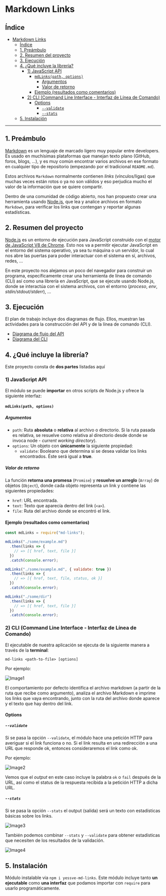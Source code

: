 # Markdown Links

## Índice

- [Markdown Links](#markdown-links)
  - [Índice](#índice)
  - [1. Preámbulo](#1-preámbulo)
  - [2. Resumen del proyecto](#2-resumen-del-proyecto)
  - [3. Ejecución](#3-ejecución)
  - [4. ¿Qué incluye la librería?](#4-qué-incluye-la-librería)
    - [1) JavaScript API](#1-javascript-api)
      - [`mdLinks(path, options)`](#mdlinkspath-options)
        - [Argumentos](#argumentos)
        - [Valor de retorno](#valor-de-retorno)
      - [Ejemplo (resultados como comentarios)](#ejemplo-resultados-como-comentarios)
    - [2) CLI (Command Line Interface - Interfaz de Línea de Comando)](#2-cli-command-line-interface---interfaz-de-línea-de-comando)
      - [Options](#options)
        - [`--validate`](#--validate)
        - [`--stats`](#--stats)
  - [5. Instalación](#5-instalación)

***

## 1. Preámbulo

[Markdown](https://es.wikipedia.org/wiki/Markdown) es un lenguaje de marcado
ligero muy popular entre developers. Es usado en muchísimas plataformas que
manejan texto plano (GitHub, foros, blogs, ...), y es muy común
encontrar varios archivos en ese formato en cualquier tipo de repositorio
(empezando por el tradicional `README.md`).

Estos archivos `Markdown` normalmente contienen _links_ (vínculos/ligas) que
muchas veces están rotos o ya no son válidos y eso perjudica mucho el valor de
la información que se quiere compartir.

Dentro de una comunidad de código abierto, nos han propuesto crear una
herramienta usando [Node.js](https://nodejs.org/), que lea y analice archivos
en formato `Markdown`, para verificar los links que contengan y reportar
algunas estadísticas.

## 2. Resumen del proyecto

[Node.js](https://nodejs.org/es/) es un entorno de ejecución para JavaScript
construido con el [motor de JavaScript V8 de Chrome](https://developers.google.com/v8/).
Esto nos va a permitir ejecutar JavaScript en el entorno del sistema operativo,
ya sea tu máquina o un servidor, lo cual nos abre las puertas para poder
interactuar con el sistema en sí, archivos, redes, ...

En este proyecto nos alejamos un poco del navegador para construir un programa, 
específicamente crear una herramienta de línea de comando (CLI) así como
una librería en JavaScript, que se ejecute usando Node.js, donde se interactúa 
con el sistema archivos, con el entorno (_proceso_, _env_, _stdin/stdout/stderr_), ...

## 3. Ejecución

El plan de trabajo incluye dos diagramas de flujo. Ellos, muestran las actividades para la construcción del API y de la línea de comando (CLI). 

* [Diagrama de flujo del API](work-flow/MDLink%20-%20API.png)
* [Diagrama del CLI](work-flow/MDLink%20-%20CLI.png)


## 4. ¿Qué incluye la librería?

Este proyecto consta de **dos partes** listadas aquí

### 1) JavaScript API

El módulo se puede **importar** en otros scripts de Node.js y ofrece la
siguiente interfaz:

#### `mdLinks(path, options)`

##### Argumentos

* `path`: Ruta **absoluta** o **relativa** al archivo o directorio. Si la ruta pasada es relativa, se resuelve como relativa al directorio desde donde se invoca  node - _current working directory_).
* `options`: Un objeto con **únicamente** la siguiente propiedad:
  - `validate`: Booleano que determina si se desea validar los links
    encontrados. Éste será igual a **true**.

##### Valor de retorno

La función **retorna una promesa** (`Promise`) y **resuelve un arreglo**
(`Array`) de objetos (`Object`), donde cada objeto representa un link y contiene las siguientes propiedades:

* `href`: URL encontrada.
* `text`: Texto que aparecía dentro del link (`<a>`).
* `file`: Ruta del archivo donde se encontró el link.

#### Ejemplo (resultados como comentarios)

```js
const mdLinks = require("md-links");

mdLinks("./some/example.md")
  .then(links => {
    // => [{ href, text, file }]
  })
  .catch(console.error);

mdLinks("./some/example.md", { validate: true })
  .then(links => {
    // => [{ href, text, file, status, ok }]
  })
  .catch(console.error);

mdLinks("./some/dir")
  .then(links => {
    // => [{ href, text, file }]
  })
  .catch(console.error);
```

### 2) CLI (Command Line Interface - Interfaz de Línea de Comando)

El ejecutable de nuestra aplicación se ejecuta de la siguiente
manera a través de la **terminal**:

`md-links <path-to-file> [options]`

Por ejemplo:

![Image1](https://user-images.githubusercontent.com/77126999/116826420-7cd98000-ab59-11eb-95c0-70d1208ca22b.png)

El comportamiento por defecto identifica el archivo markdown (a partir de la ruta que recibe como argumento), analiza el archivo Markdown e imprime los links que vaya encontrando, junto con la ruta del archivo donde aparece y el texto que hay dentro del link.

#### Options

##### `--validate`

Si se pasa la opción `--validate`, el módulo hace una petición HTTP para
averiguar si el link funciona o no. Si el link resulta en una redirección a una URL que responde ok, entonces consideraremos el link como ok.

Por ejemplo:

![Image2](https://user-images.githubusercontent.com/77126999/116826466-c0cc8500-ab59-11eb-8b92-51b0df68bb0e.png)

Vemos que el _output_ en este caso incluye la palabra `ok` o `fail` después de la URL, así como el status de la respuesta recibida a la petición HTTP a dicha URL.

##### `--stats`

Si se pasa la opción `--stats` el output (salida) será un texto con estadísticas básicas sobre los links.

![Image3](https://user-images.githubusercontent.com/77126999/116826515-eeb1c980-ab59-11eb-862d-139ff1b33509.png)

También podemos combinar `--stats` y `--validate` para obtener estadísticas que necesiten de los resultados de la validación.

![Image4](https://user-images.githubusercontent.com/77126999/116826545-1739c380-ab5a-11eb-8e89-2ff9dcdb66ff.png)

## 5. Instalación

Módulo instalable via `npm i yessve-md-links`. Este módulo incluye tanto **un ejecutable** como **una interfaz** que podamos importar con `require` para usarlo programáticamente.

